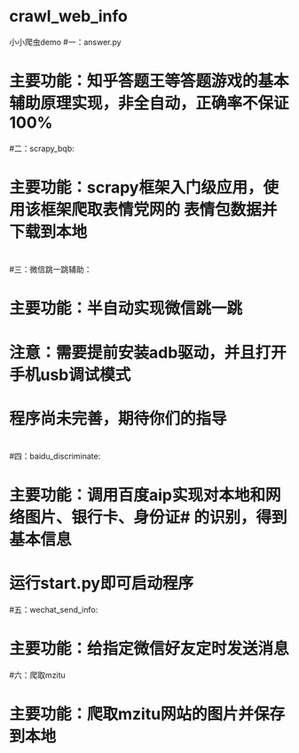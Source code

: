 # crawl_web_info
小小爬虫demo
#一：answer.py
#	主要功能：知乎答题王等答题游戏的基本辅助原理实现，非全自动，正确率不保证100%
#二：scrapy_bqb:
#	主要功能：scrapy框架入门级应用，使用该框架爬取表情党网的	表情包数据并下载到本地
#	
#三：微信跳一跳辅助：
#	主要功能：半自动实现微信跳一跳
#	注意：需要提前安装adb驱动，并且打开手机usb调试模式
#	程序尚未完善，期待你们的指导
#
#四：baidu_discriminate:
#	主要功能：调用百度aip实现对本地和网络图片、银行卡、身份证#		的识别，得到基本信息
#	运行start.py即可启动程序
#五：wechat_send_info:
#	主要功能：给指定微信好友定时发送消息
#六：爬取mzitu
#	主要功能：爬取mzitu网站的图片并保存到本地
#

